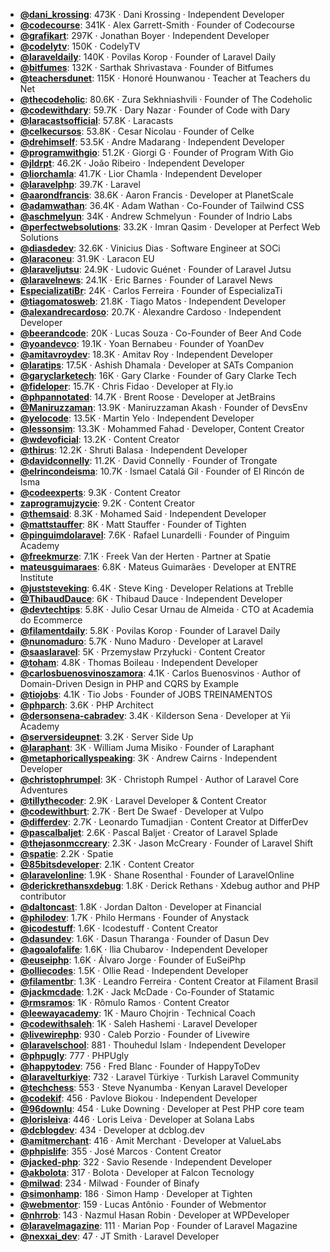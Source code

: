 - **[@dani_krossing](https://www.youtube.com/@dani_krossing)**: 473K ‧ Dani Krossing ‧ Independent Developer
- **[@codecourse](https://www.youtube.com/@codecourse)**: 341K ‧ Alex Garrett-Smith ‧ Founder of Codecourse
- **[@grafikart](https://www.youtube.com/@grafikart)**: 297K ‧ Jonathan Boyer ‧ Independent Developer
- **[@codelytv](https://www.youtube.com/@codelytv)**: 150K ‧ CodelyTV
- **[@laraveldaily](https://www.youtube.com/@laraveldaily)**: 140K ‧ Povilas Korop ‧ Founder of Laravel Daily
- **[@bitfumes](https://www.youtube.com/@bitfumes)**: 132K ‧ Sarthak Shrivastava ‧ Founder of Bitfumes
- **[@teachersdunet](https://www.youtube.com/@teachersdunet)**: 115K ‧ Honoré Hounwanou ‧ Teacher at Teachers du Net
- **[@thecodeholic](https://www.youtube.com/@thecodeholic)**: 80.6K ‧ Zura Sekhniashvili ‧ Founder of The Codeholic
- **[@codewithdary](https://www.youtube.com/@codewithdary)**: 59.7K ‧ Dary Nazar ‧ Founder of Code with Dary
- **[@laracastsofficial](https://www.youtube.com/@laracastsofficial)**: 57.8K ‧ Laracasts
- **[@celkecursos](https://www.youtube.com/@celkecursos)**: 53.8K ‧ Cesar Nicolau ‧ Founder of Celke
- **[@drehimself](https://www.youtube.com/@drehimself)**: 53.5K ‧ Andre Madarang ‧ Independent Developer
- **[@programwithgio](https://www.youtube.com/@programwithgio)**: 51.2K ‧ Giorgi G ‧ Founder of Program With Gio
- **[@jldrpt](https://www.youtube.com/@jldrpt)**: 46.2K ‧ João Ribeiro ‧ Independent Developer
- **[@liorchamla](https://www.youtube.com/@liorchamla)**: 41.7K ‧ Lior Chamla ‧ Independent Developer
- **[@laravelphp](https://www.youtube.com/@laravelphp)**: 39.7K ‧ Laravel
- **[@aarondfrancis](https://www.youtube.com/@aarondfrancis)**: 38.6K ‧ Aaron Francis ‧ Developer at PlanetScale
- **[@adamwathan](https://www.youtube.com/@adamwathan)**: 36.4K ‧ Adam Wathan ‧ Co-Founder of Tailwind CSS
- **[@aschmelyun](https://www.youtube.com/@aschmelyun)**: 34K ‧ Andrew Schmelyun ‧ Founder of Indrio Labs
- **[@perfectwebsolutions](https://www.youtube.com/@perfectwebsolutions)**: 33.2K ‧ Imran Qasim ‧ Developer at Perfect Web Solutions
- **[@diasdedev](https://www.youtube.com/@diasdedev)**: 32.6K ‧ Vinicius Dias ‧ Software Engineer at SOCi
- **[@laraconeu](https://www.youtube.com/@laraconeu)**: 31.9K ‧ Laracon EU
- **[@laraveljutsu](https://www.youtube.com/@laraveljutsu)**: 24.9K ‧ Ludovic Guénet ‧ Founder of Laravel Jutsu
- **[@laravelnews](https://www.youtube.com/@laravelnews)**: 24.1K ‧ Eric Barnes ‧ Founder of Laravel News
- **[EspecializatiBr](https://www.youtube.com/EspecializatiBr)**: 24K ‧ Carlos Ferreira ‧ Founder of EspecializaTi
- **[@tiagomatosweb](https://www.youtube.com/@tiagomatosweb)**: 21.8K ‧ Tiago Matos ‧ Independent Developer
- **[@alexandrecardoso](https://www.youtube.com/@alexandrecardoso)**: 20.7K ‧ Alexandre Cardoso ‧ Independent Developer
- **[@beerandcode](https://www.youtube.com/@beerandcode)**: 20K ‧ Lucas Souza ‧ Co-Founder of Beer And Code
- **[@yoandevco](https://www.youtube.com/@yoandevco)**: 19.1K ‧ Yoan Bernabeu ‧ Founder of YoanDev
- **[@amitavroydev](https://www.youtube.com/@amitavroydev)**: 18.3K ‧ Amitav Roy ‧ Independent Developer
- **[@laratips](https://www.youtube.com/@laratips)**: 17.5K ‧ Ashish Dhamala ‧ Developer at SATs Companion
- **[@garyclarketech](https://www.youtube.com/@garyclarketech)**: 16K ‧ Gary Clarke ‧ Founder of Gary Clarke Tech
- **[@fideloper](https://www.youtube.com/@fideloper)**: 15.7K ‧ Chris Fidao ‧ Developer at Fly.io
- **[@phpannotated](https://www.youtube.com/@phpannotated)**: 14.7K ‧ Brent Roose ‧ Developer at JetBrains
- **[@Maniruzzaman](https://www.youtube.com/@Maniruzzaman)**: 13.9K ‧ Maniruzzaman Akash ‧ Founder of DevsEnv
- **[@yelocode](https://www.youtube.com/@yelocode)**: 13.5K ‧ Martin Yelo ‧ Independent Developer
- **[@lessonsim](https://www.youtube.com/@lessonsim)**: 13.3K ‧ Mohammed Fahad ‧ Developer, Content Creator
- **[@wdevoficial](https://www.youtube.com/@wdevoficial)**: 13.2K ‧ Content Creator
- **[@thirus](https://www.youtube.com/@thirus)**: 12.2K ‧ Shruti Balasa ‧ Independent Developer
- **[@davidconnelly](https://www.youtube.com/@davidconnelly)**: 11.2K ‧ David Connelly ‧ Founder of Trongate
- **[@elrincondeisma](https://www.youtube.com/@elrincondeisma)**: 10.7K ‧ Ismael Catalá Gil ‧ Founder of El Rincón de Isma
- **[@codeexperts](https://www.youtube.com/@codeexperts)**: 9.3K ‧ Content Creator
- **[zaprogramujzycie](https://www.youtube.com/zaprogramujzycie)**: 9.2K ‧ Content Creator
- **[@themsaid](https://www.youtube.com/@themsaid)**: 8.3K ‧ Mohamed Said ‧ Independent Developer
- **[@mattstauffer](https://www.youtube.com/@mattstauffer)**: 8K ‧ Matt Stauffer ‧ Founder of Tighten
- **[@pinguimdolaravel](https://www.youtube.com/@pinguimdolaravel)**: 7.6K ‧ Rafael Lunardelli ‧ Founder of Pinguim Academy
- **[@freekmurze](https://www.youtube.com/@freekmurze)**: 7.1K ‧ Freek Van der Herten ‧ Partner at Spatie
- **[mateusguimaraes](https://www.youtube.com/mateusguimaraes)**: 6.8K ‧ Mateus Guimarães ‧ Developer at ENTRE Institute
- **[@juststeveking](https://www.youtube.com/@juststeveking)**: 6.4K ‧ Steve King ‧ Developer Relations at Treblle
- **[@ThibaudDauce](https://www.youtube.com/@ThibaudDauce)**: 6K ‧ Thibaud Dauce ‧ Independent Developer
- **[@devtechtips](https://www.youtube.com/@devtechtips)**: 5.8K ‧ Julio Cesar Urnau de Almeida ‧ CTO at Academia do Ecommerce
- **[@filamentdaily](https://www.youtube.com/@filamentdaily)**: 5.8K ‧ Povilas Korop ‧ Founder of Laravel Daily
- **[@nunomaduro](https://www.youtube.com/@nunomaduro)**: 5.7K ‧ Nuno Maduro ‧ Developer at Laravel
- **[@saaslaravel](https://www.youtube.com/@saaslaravel)**: 5K ‧ Przemysław Przyłucki ‧ Content Creator
- **[@toham](https://www.youtube.com/@toham)**: 4.8K ‧ Thomas Boileau ‧ Independent Developer
- **[@carlosbuenosvinoszamora](https://www.youtube.com/@carlosbuenosvinoszamora)**: 4.1K ‧ Carlos Buenosvinos ‧ Author of Domain-Driven Design in PHP and CQRS by Example
- **[@tiojobs](https://www.youtube.com/@tiojobs)**: 4.1K ‧ Tio Jobs ‧ Founder of JOBS TREINAMENTOS
- **[@phparch](https://www.youtube.com/@phparch)**: 3.6K ‧ PHP Architect
- **[@dersonsena-cabradev](https://www.youtube.com/@dersonsena-cabradev)**: 3.4K ‧ Kilderson Sena ‧ Developer at Yii Academy
- **[@serversideupnet](https://www.youtube.com/@serversideupnet)**: 3.2K ‧ Server Side Up
- **[@laraphant](https://www.youtube.com/@laraphant)**: 3K ‧ William Juma Misiko ‧ Founder of Laraphant
- **[@metaphoricallyspeaking](https://www.youtube.com/@metaphoricallyspeaking)**: 3K ‧ Andrew Cairns ‧ Independent Developer
- **[@christophrumpel](https://www.youtube.com/@christophrumpel)**: 3K ‧ Christoph Rumpel ‧ Author of Laravel Core Adventures
- **[@tillythecoder](https://www.youtube.com/@tillythecoder)**: 2.9K ‧ Laravel Developer & Content Creator
- **[@codewithburt](https://www.youtube.com/@codewithburt)**: 2.7K ‧ Bert De Swaef ‧ Developer at Vulpo
- **[@differdev](https://www.youtube.com/@differdev)**: 2.7K ‧ Leonardo Tumadjian ‧ Content Creator at DifferDev
- **[@pascalbaljet](https://www.youtube.com/@pascalbaljet)**: 2.6K ‧ Pascal Baljet ‧ Creator of Laravel Splade
- **[@thejasonmccreary](https://www.youtube.com/@thejasonmccreary)**: 2.3K ‧ Jason McCreary ‧ Founder of Laravel Shift
- **[@spatie](https://www.youtube.com/@spatie)**: 2.2K ‧ Spatie
- **[@85bitsdeveloper](https://www.youtube.com/@85bitsdeveloper)**: 2.1K ‧ Content Creator
- **[@laravelonline](https://www.youtube.com/@laravelonline)**: 1.9K ‧ Shane Rosenthal ‧ Founder of LaravelOnline
- **[@derickrethansxdebug](https://www.youtube.com/@derickrethansxdebug)**: 1.8K ‧ Derick Rethans ‧ Xdebug author and PHP contributor
- **[@daltoncast](https://www.youtube.com/@daltoncast)**: 1.8K ‧ Jordan Dalton ‧ Developer at Financial
- **[@philodev](https://www.youtube.com/@philodev)**: 1.7K ‧ Philo Hermans ‧ Founder of Anystack
- **[@icodestuff](https://www.youtube.com/@icodestuff)**: 1.6K ‧ Icodestuff ‧ Content Creator
- **[@dasundev](https://www.youtube.com/@dasundev)**: 1.6K ‧ Dasun Tharanga ‧ Founder of Dasun Dev
- **[@agoalofalife](https://www.youtube.com/@agoalofalife)**: 1.6K ‧ Ilia Chubarov ‧ Independent Developer
- **[@euseiphp](https://www.youtube.com/@euseiphp)**: 1.6K ‧ Álvaro Jorge ‧ Founder of EuSeiPhp
- **[@olliecodes](https://www.youtube.com/@olliecodes)**: 1.5K ‧ Ollie Read ‧ Independent Developer
- **[@filamentbr](https://www.youtube.com/@filamentbr)**: 1.3K ‧ Leandro Ferreira ‧ Content Creator at Filament Brasil
- **[@jackmcdade](https://www.youtube.com/@jackmcdade)**: 1.2K ‧ Jack McDade ‧ Co-Founder of Statamic
- **[@rmsramos](https://www.youtube.com/@rmsramos)**: 1K ‧ Rômulo Ramos ‧ Content Creator
- **[@leewayacademy](https://www.youtube.com/@leewayacademy)**: 1K ‧ Mauro Chojrin ‧ Technical Coach
- **[@codewithsaleh](https://www.youtube.com/@codewithsaleh)**: 1K ‧ Saleh Hashemi ‧ Laravel Developer
- **[@livewirephp](https://www.youtube.com/@livewirephp)**: 930 ‧ Caleb Porzio ‧ Founder of Livewire
- **[@laravelschool](https://www.youtube.com/@laravelschool)**: 881 ‧ Thouhedul Islam ‧ Independent Developer
- **[@phpugly](https://www.youtube.com/@phpugly)**: 777 ‧ PHPUgly
- **[@happytodev](https://www.youtube.com/@happytodev)**: 756 ‧ Fred Blanc ‧ Founder of HappyToDev
- **[@laravelturkiye](https://www.youtube.com/@laravelturkiye)**: 732 ‧ Laravel Türkiye ‧ Turkish Laravel Community
- **[@techchess](https://www.youtube.com/@techchess)**: 553 ‧ Steve Nyanumba ‧ Kenyan Laravel Developer
- **[@codekif](https://www.youtube.com/@codekif)**: 456 ‧ Pavlove Biokou ‧ Independent Developer
- **[@96downlu](https://www.youtube.com/@96downlu)**: 454 ‧ Luke Downing ‧ Developer at Pest PHP core team
- **[@lorisleiva](https://www.youtube.com/@lorisleiva)**: 446 ‧ Loris Leiva ‧ Developer at Solana Labs
- **[@dcblogdev](https://www.youtube.com/@dcblogdev)**: 434 ‧ Developer at dcblog.dev
- **[@amitmerchant](https://www.youtube.com/@amitmerchant)**: 416 ‧ Amit Merchant ‧ Developer at ValueLabs
- **[@phpislife](https://www.youtube.com/@phpislife)**: 355 ‧ José Marcos ‧ Content Creator
- **[@jacked-php](https://www.youtube.com/@jacked-php)**: 322 ‧ Savio Resende ‧ Independent Developer
- **[@akbolota](https://www.youtube.com/@akbolota)**: 317 ‧ Bolota ‧ Developer at Falcon Tecnology
- **[@milwad](https://www.youtube.com/@milwad)**: 234 ‧ Milwad ‧ Founder of Binafy
- **[@simonhamp](https://www.youtube.com/@simonhamp)**: 186 ‧ Simon Hamp ‧ Developer at Tighten
- **[@webmentor](https://www.youtube.com/@webmentor)**: 159 ‧ Lucas Antônio ‧ Founder of Webmentor
- **[@nhrrob](https://www.youtube.com/@nhrrob)**: 143 ‧ Nazmul Hasan Robin ‧ Developer at WPDeveloper
- **[@laravelmagazine](https://www.youtube.com/@laravelmagazine)**: 111 ‧ Marian Pop ‧ Founder of Laravel Magazine
- **[@nexxai_dev](https://www.youtube.com/@nexxai_dev)**: 47 ‧ JT Smith ‧ Laravel Developer
